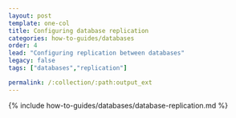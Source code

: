 ```yaml
---
layout: post
template: one-col
title: Configuring database replication
categories: how-to-guides/databases
order: 4
lead: "Configuring replication between databases"
legacy: false
tags: ["databases","replication"]

permalink: /:collection/:path:output_ext
---
```


{% include how-to-guides/databases/database-replication.md %}